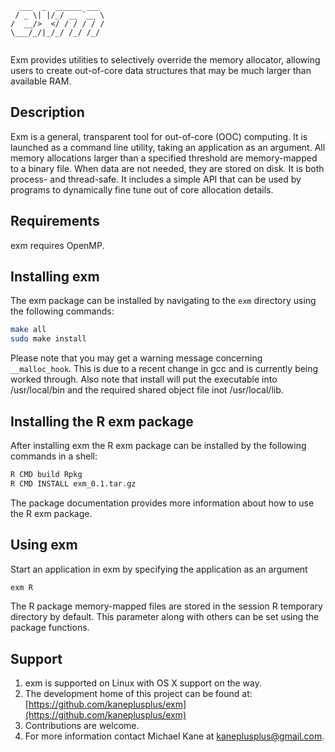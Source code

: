 ```
  ___  _  ______ ___ 
 / _ \| |/_/ __ `__ \
/  __/>  </ / / / / /
\___/_/|_/_/ /_/ /_/ 
                     
```

Exm provides utilities to selectively override the memory allocator,
allowing users to create out-of-core data structures that may be much
larger than available RAM.

Description
---

Exm is a general, transparent tool for out-of-core (OOC) computing.  It is
launched as a command line utility, taking an application as an argument. All
memory allocations larger than a specified threshold are memory-mapped to a
binary file. When data are not needed, they are stored on disk. It is both
process- and thread-safe. It includes a simple API that can be used by programs
to dynamically fine tune out of core allocation details.

Requirements
---

exm requires OpenMP.

Installing exm
---

The exm package can be installed by navigating to the 
`exm` directory using the following commands:

```bash
make all
sudo make install
```

Please note that you may get a warning message concerning `__malloc_hook`.
This is due to a recent change in gcc and is currently being worked through.
Also note that install will put the executable into /usr/local/bin and the
required shared object file inot /usr/local/lib.

Installing the R exm package
---

After installing exm the R exm package can be installed by
the following commands in a shell:

```bash
R CMD build Rpkg
R CMD INSTALL exm_0.1.tar.gz
```

The package documentation provides more information about how to use the 
R exm package.

Using exm
---

Start an application in exm by specifying the application as an argument

```r
exm R
```

The R package memory-mapped files are stored in the session R temporary
directory by default. This parameter along with others can be set using the
package functions.

Support
---

1. exm is supported on Linux with OS X support on the way.
2. The development home of this project can be found at: [https://github.com/kaneplusplus/exm](https://github.com/kaneplusplus/exm)
3. Contributions are welcome.
4. For more information contact Michael Kane at [kaneplusplus@gmail.com](kaneplusplus@gmail.com).
